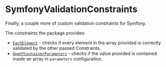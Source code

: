 # SymfonyValidationConstraints
Finally, a couple more of custom validation constraints for Symfony.

The constraints the package provides:

- [`EachElement`](docs/EachElement) - checks if every element in the array provided is correctly validated by the other passed Constraints.
- [`OneOfContainerParameters`](docs/OneOfContainerParameters.md) - checks if the value provided is contained inside an array in `parameters` configuration.
